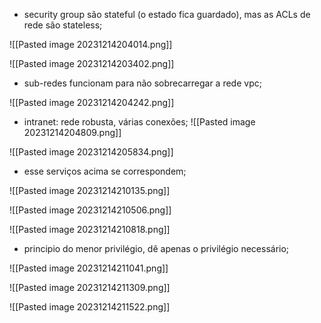- security group são stateful (o estado fica guardado), mas as ACLs de rede são stateless;

![[Pasted image 20231214204014.png]]

![[Pasted image 20231214203402.png]]

- sub-redes funcionam para não sobrecarregar a rede vpc;

![[Pasted image 20231214204242.png]]

- intranet: rede robusta, várias conexões;
![[Pasted image 20231214204809.png]]

![[Pasted image 20231214205834.png]]

- esse serviços acima se correspondem;

![[Pasted image 20231214210135.png]]

![[Pasted image 20231214210506.png]]

![[Pasted image 20231214210818.png]]

- principio do menor privilégio, dê apenas o privilégio necessário;

![[Pasted image 20231214211041.png]]


![[Pasted image 20231214211309.png]]

![[Pasted image 20231214211522.png]]



































